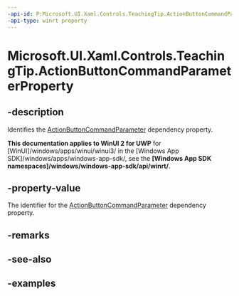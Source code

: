 ```yaml
---
-api-id: P:Microsoft.UI.Xaml.Controls.TeachingTip.ActionButtonCommandParameterProperty
-api-type: winrt property
---
```


# Microsoft.UI.Xaml.Controls.TeachingTip.ActionButtonCommandParameterProperty

<!--
public static Windows.UI.Xaml.DependencyProperty ActionButtonCommandParameterProperty { get; }
-->

## -description

Identifies the [ActionButtonCommandParameter](teachingtip_actionbuttoncommandparameter.md) dependency property.

**This documentation applies to WinUI 2 for UWP** for [WinUI]/windows/apps/winui/winui3/ in the [Windows App SDK]/windows/apps/windows-app-sdk/, see the **[Windows App SDK namespaces]/windows/windows-app-sdk/api/winrt/**.

## -property-value

The identifier for the [ActionButtonCommandParameter](teachingtip_actionbuttoncommandparameter.md) dependency property.

## -remarks

## -see-also

## -examples


